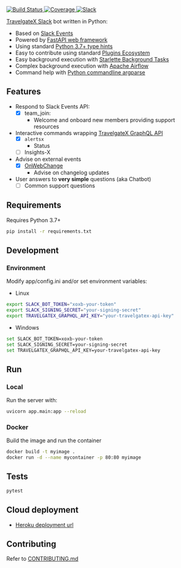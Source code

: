 <p>
<a href="https://travis-ci.org/travelgateX/slack-botx" target="_blank">
    <img src="https://travis-ci.org/travelgateX/slack-botx.svg?branch=master" alt="Build Status">
</a>
<a href="https://codecov.io/gh/travelgateX/slack-botx" target="_blank">
    <img src="https://codecov.io/gh/travelgateX/slack-botx/branch/master/graph/badge.svg" alt="Coverage">
</a>
<a href="https://slack.travelgatex.com" target="_blank">
    <img src="https://slack.travelgatex.com/badge.svg" alt="Slack">
</a>
</p>

[TravelgateX Slack](https://travelgatex.slack.com) bot written in Python:

* Based on [Slack Events](https://api.slack.com/events-api)
* Powered by [FastAPI web framework](https://fastapi.tiangolo.com)
* Using standard [Python 3.7+ type hints](https://docs.python.org/3/library/typing.html)
* Easy to contribute using standard [Plugins Ecosystem](https://packaging.python.org/guides/creating-and-discovering-plugins/)
* Easy background execution with [Starlette Background Tasks](https://www.starlette.io/background)
* Complex background execution with [Apache Airflow](https://airflow.apache.org/)
* Command help with [Python commandline argparse](https://docs.python.org/3/library/argparse.html)

## Features

* Respond to Slack Events API:
  * [x] team_join:
    * Welcome and onboard new members providing support resources 
* Interactive commands wrapping [TravelgateX GraphQL API](https://api.travelgatex.com)
  * [x] `alertsx`
    * Status
  * [ ] Insights-X
* Advise on external events
  * [x] [OnWebChange](https://onwebchange.com)
    * Advise on changelog updates
* User answers to __very simple__ questions (aka Chatbot)
  * [ ] Common support questions

## Requirements

Requires Python 3.7+

```bash
pip install -r requirements.txt
```

## Development

### Environment

Modify app/config.ini and/or set environment variables:

* Linux

```bash
export SLACK_BOT_TOKEN="xoxb-your-token"
export SLACK_SIGNING_SECRET="your-signing-secret"
export TRAVELGATEX_GRAPHQL_API_KEY="your-travelgatex-api-key"
```

* Windows

```bash
set SLACK_BOT_TOKEN=xoxb-your-token
set SLACK_SIGNING_SECRET=your-signing-secret
set TRAVELGATEX_GRAPHQL_API_KEY=your-travelgatex-api-key
```

## Run

### Local

Run the server with:

```bash
uvicorn app.main:app --reload
```

### Docker

Build the image and run the container

```bash
docker build -t myimage .
docker run -d --name mycontainer -p 80:80 myimage
```

## Tests

```bash
pytest
```

## Cloud deployment

* [Heroku deployment url](https://slack-botx.herokuapp.com/)

## Contributing

Refer to [CONTRIBUTING.md](https://github.com/travelgateX/slack-botx/blob/master/CONTRIBUTING.md)
